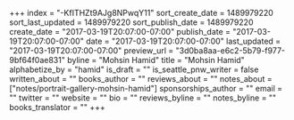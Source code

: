 +++
index = "-KfITHZt9AJg8NPwqY11"
sort_create_date = 1489979220
sort_last_updated = 1489979220
sort_publish_date = 1489979220
create_date = "2017-03-19T20:07:00-07:00"
publish_date = "2017-03-19T20:07:00-07:00"
date = "2017-03-19T20:07:00-07:00"
last_updated = "2017-03-19T20:07:00-07:00"
preview_url = "3d0ba8aa-e6c2-5b79-f977-9bf64f0ae831"
byline = "Mohsin Hamid"
title = "Mohsin Hamid"
alphabetize_by = "hamid"
is_draft = ""
is_seattle_pnw_writer = false
written_about = ""
books_author = ""
reviews_about = ""
notes_about = ["notes/portrait-gallery-mohsin-hamid"]
sponsorships_author = ""
email = ""
twitter = ""
website = ""
bio = ""
reviews_byline = ""
notes_byline = ""
books_translator = ""
+++
